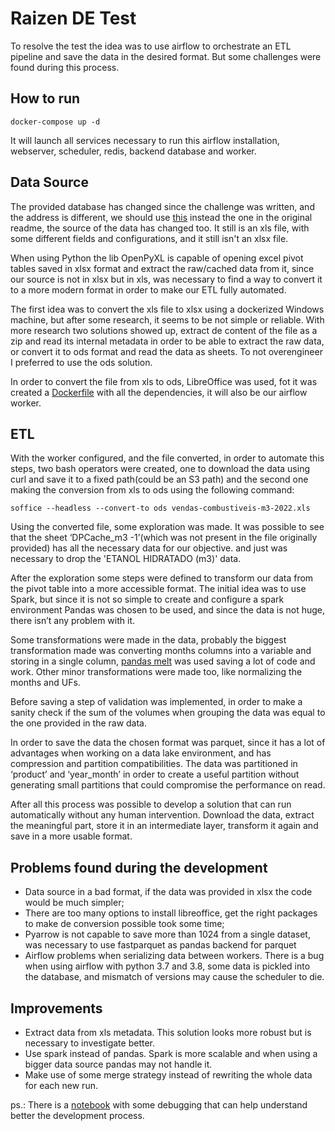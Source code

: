 # Raizen DE Test

To resolve the test the idea was to use airflow to orchestrate an ETL pipeline and save the data in the desired format. But some challenges were found during this process.


## How to run

``docker-compose up -d``

It will launch all services necessary to run this airflow installation, webserver, scheduler, redis, backend database and worker.

## Data Source
The provided database has changed since the challenge was written, and the address is different, we should use [this](https://www.gov.br/anp/pt-br/centrais-de-conteudo/dados-estatisticos/de/vdpb/vendas-combustiveis-m3.xls) instead the one in the original readme, the source of the data has changed too. It still is an xls file, with some different fields and configurations, and it still isn't an xlsx file.

When using Python the lib OpenPyXL is capable of opening excel pivot tables saved in xlsx format and extract the raw/cached data from it, since our source is not in xlsx but in xls, was necessary to find a way to convert it to a more modern format in order to make our ETL fully automated. 

The first idea was to convert the xls file to xlsx using a dockerized Windows machine, but after some research, it seems to be not simple or reliable. With more research two solutions showed up, extract de content of the file as a zip and read its internal metadata in order to be able to extract the raw data, or convert it to ods format and read the data as sheets. To not overengineer I preferred to use the ods solution.

In order to convert the file from xls to ods, LibreOffice was used, fot it was created a [Dockerfile](libreoffice/Dockerfile) with all the dependencies, it will also be our airflow worker.

## ETL
With the worker configured, and the file converted, in order to automate this steps, two bash operators were created, one to download the data using curl and save it to a fixed path(could be an S3 path) and the second one making the conversion from xls to ods using the following command:

``soffice --headless --convert-to ods vendas-combustiveis-m3-2022.xls``

Using the converted file, some exploration was made. It was possible to see that the sheet ‘DPCache_m3 -1’(which was not present in the file originally provided) has all the necessary data for our objective. and just was necessary to drop the 'ETANOL HIDRATADO (m3)' data. 

After the exploration some steps were defined to transform our data from the pivot table into a more accessible format. The initial idea was to use Spark, but since it is not so simple to create and configure a spark environment Pandas was chosen to be used, and since the data is not huge, there isn’t any problem with it.

Some transformations were made in the data, probably the biggest transformation made was converting months columns into a variable and storing in a single column, [pandas melt](https://pandas.pydata.org/docs/reference/api/pandas.melt.html) was used saving a lot of code and work. Other minor transformations were made too, like normalizing the months and UFs.

Before saving a step of validation was implemented, in order to make a sanity check if the sum of the volumes when grouping the data was equal to the one provided in the raw data.

In order to save the data the chosen format was parquet, since it has a lot of advantages when working on a data lake environment, and has compression and partition compatibilities. The data was partitioned in ‘product’ and ‘year_month’ in order to create a useful partition without generating small partitions that could compromise the performance on read.

After all this process was possible to develop a solution that can run automatically without any human intervention. Download the data, extract the meaningful part, store it in an intermediate layer, transform it again and save in a more usable format.

## Problems found during the development

- Data source in a bad format, if the data was provided in xlsx the code would be much simpler;
- There are too many options to install libreoffice, get the right packages to make de conversion possible took some time;
- Pyarrow is not capable to save more than 1024 from a single dataset, was necessary to use fastparquet as pandas backend for parquet
- Airflow problems when serializing data between workers. There is a bug when using airflow with python 3.7 and 3.8, some data is pickled into the database, and mismatch of versions may cause the scheduler to die.

## Improvements

- Extract data from xls metadata. This solution looks more robust but is necessary to investigate better.
- Use spark instead of pandas. Spark is more scalable and when using a bigger data source pandas may not handle it.
- Make use of some merge strategy instead of rewriting the whole data for each new run.


ps.: There is a [notebook](discover.ipynb) with some debugging that can help understand better the development process.

